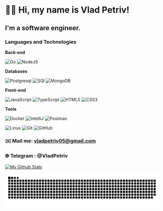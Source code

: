# 👋🏻 Hi, my name is  Vlad Petriv!
## I'm a software engineer.
### Languages and Technologies 

**Back-end**

![Go](https://img.shields.io/badge/-Go-black?style=flat-square&logo=go)
![NodeJS](https://img.shields.io/badge/-NodeJS-black?style=flat-square&logo=node.js)

**Databases**

![Postgresql](https://img.shields.io/badge/-Postgresql-%232c3e50?style=flat-square&logo=Postgresql)
![SQl](https://img.shields.io/badge/-SQL-%232c3e50?style=flat-square&logo=Sql)
![MongoDB](https://img.shields.io/badge/MongoDB-black?style=flat-square&logo=mongodb)

**Front-end**

![JavaScript](https://img.shields.io/badge/-JavaScript-%23F7DF1C?style=flat-square&logo=javascript&logoColor=000000&labelColor=%23F7DF1C&color=%23FFCE5A)
![TypeScript](https://img.shields.io/badge/-TypeScript-007ACC?style=flat-square&logo=typescript&logoColor=white)
![HTML5](https://img.shields.io/badge/-HTML5-%23E44D27?style=flat-square&logo=html5&logoColor=ffffff)
![CSS3](https://img.shields.io/badge/-CSS3-%231572B6?style=flat-square&logo=css3)

**Tools**

![Docker](https://img.shields.io/badge/-Docker-46a2f1?style=flat-square&logo=docker&logoColor=white)
![IntelliJ](https://img.shields.io/badge/-IntelliJ%20IDEA-ffce5a?style=flat-square&logo=jetbrains)
![Postman](https://img.shields.io/badge/Postman-FCA121?style=flat-square&logo=postman)

![Linux](https://img.shields.io/badge/Linux-black?style=flat-square&logo=linux)
![Git](https://img.shields.io/badge/-Git-black?style=flat-square&logo=git)
![GitHub](https://img.shields.io/badge/-GitHub-181717?style=flat-square&logo=github)
### ✉️ Mail me: vladpetriv05@gmail.com
### 🌐 Telegram : @VladPetriv

<a href="https://github.com/VladPetriv">
  <img align="center" alt="My Github Stats"src="https://github-readme-stats.vercel.app/api?username=VladPetriv&show_icons=true&theme=tokyonight&count_private=true&hide=issues,prs" />
</a>

![Snake animation](https://github.com/VladPetriv/VladPetriv/blob/main/github-user-contribution.svg)

